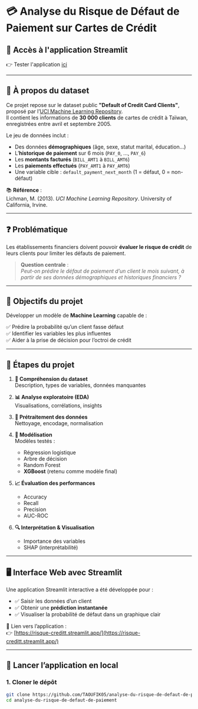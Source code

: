 # 💳 Analyse du Risque de Défaut de Paiement sur Cartes de Crédit

## 🔗 Accès à l'application Streamlit

👉 Tester l'application [ici](https://risque-creditt.streamlit.app/)

---

## 📁 À propos du dataset

Ce projet repose sur le dataset public **"Default of Credit Card Clients"**, proposé par l’[UCI Machine Learning Repository](https://archive.ics.uci.edu/dataset/350/default+of+credit+card+clients).  
Il contient les informations de **30 000 clients** de cartes de crédit à Taïwan, enregistrées entre avril et septembre 2005.

Le jeu de données inclut :
- Des données **démographiques** (âge, sexe, statut marital, éducation…)
- L’**historique de paiement** sur 6 mois (`PAY_0`, ..., `PAY_6`)
- Les **montants facturés** (`BILL_AMT1` à `BILL_AMT6`)
- Les **paiements effectués** (`PAY_AMT1` à `PAY_AMT6`)
- Une variable cible : `default_payment_next_month` (1 = défaut, 0 = non-défaut)

📚 **Référence** :  
Lichman, M. (2013). *UCI Machine Learning Repository*. University of California, Irvine.

---

## ❓ Problématique

Les établissements financiers doivent pouvoir **évaluer le risque de crédit** de leurs clients pour limiter les défauts de paiement.

> **Question centrale** :  
> _Peut-on prédire le défaut de paiement d’un client le mois suivant, à partir de ses données démographiques et historiques financiers ?_

---

## 🎯 Objectifs du projet

Développer un modèle de **Machine Learning** capable de :

✅ Prédire la probabilité qu’un client fasse défaut  
✅ Identifier les variables les plus influentes  
✅ Aider à la prise de décision pour l’octroi de crédit  

---

## 🧪 Étapes du projet

1. **📂 Compréhension du dataset**  
   Description, types de variables, données manquantes  

2. **📊 Analyse exploratoire (EDA)**  
   Visualisations, corrélations, insights  

3. **🧹 Prétraitement des données**  
   Nettoyage, encodage, normalisation  

4. **🤖 Modélisation**  
   Modèles testés :  
   - Régression logistique  
   - Arbre de décision  
   - Random Forest  
   - **XGBoost** (retenu comme modèle final)

5. **📈 Évaluation des performances**  
   - Accuracy  
   - Recall  
   - Precision  
   - AUC-ROC  

6. **🔍 Interprétation & Visualisation**  
   - Importance des variables  
   - SHAP (interprétabilité)

---

## 🖥️ Interface Web avec Streamlit

Une application Streamlit interactive a été développée pour :

- ✅ Saisir les données d’un client
- ✅ Obtenir une **prédiction instantanée**
- ✅ Visualiser la probabilité de défaut dans un graphique clair

📍 Lien vers l’application :  
👉 [https://risque-creditt.streamlit.app/](https://risque-creditt.streamlit.app/)

---

## 🚀 Lancer l’application en local

### 1. Cloner le dépôt

```bash
git clone https://github.com/TAOUFIK05/analyse-du-risque-de-defaut-de-paiement
cd analyse-du-risque-de-defaut-de-paiement

